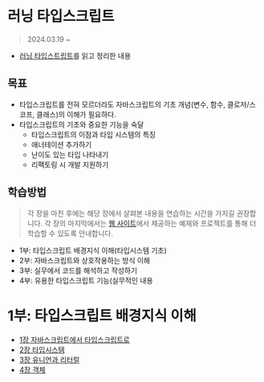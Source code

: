 # 러닝 타입스크립트

> 2024.03.19 ~

- [러닝 타입스트립트](https://product.kyobobook.co.kr/detail/S000200553845)를 읽고 정리한 내용

## 목표

- 타입스크립트를 전혀 모르더라도 자바스크립트의 기초 개념(변수, 함수, 클로저/스코프, 클래스)의 이해가 필요하다.
- 타입스크립트의 기초와 중요한 기능을 숙달
    - 타입스크립트의 이점과 타입 시스템의 특징
    - 애너테이션 추가하기
    - 난이도 있는 타입 나타내기
    - 리팩토링 시 개발 지원하기

## 학습방법

> 각 장을 마친 후에는 해당 장에서 살펴본 내용을 연습하는 시간을 가지길 권장합니다. 각 장의 마지막에서는 [웹 사이트](https://www.learningtypescript.com/)에서 제공하는 예제와
> 프로젝트를 통해 더 학습할 수 있도록 안내합니다.

- 1부: 타입스크립트 배경지식 이해(타입시스템 기초)
- 2부: 자바스크립트와 상호작용하는 방식 이해
- 3부: 실무에서 코드를 해석하고 작성하기
- 4부: 유용한 타입스크립트 기능(실무적인 내용

# 1부: 타입스크립트 배경지식 이해

- [1장 자바스크립트에서 타입스크립트로](./from-javascript-to-typescript/README.md)
- [2장 타입시스템](./type-system/README.md)
- [3장 유니언과 리터럴](./unions-and-literals/README.md)
- [4장 객체](./objects/README.md)